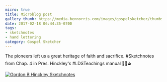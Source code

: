```yaml
---
micro: true
title: Microblog post
gallery_thumb: https://media.bennorris.com/images/gospelsketcher/thumbs/hinckley-teachings-4.jpg
date: 2017-02-18 06:44:35-0700
tags:
- sketchnotes
- hand lettering
category: Gospel Sketcher
---
```


The pioneers left us a great heritage of faith and sacrifice. #Sketchnotes from Chap. 4 in Pres. Hinckley's #LDSTeachings manual ✍🏼⛪️

[![Gordon B Hinckley Sketchnotes](https://media.bennorris.com/images/gospelsketcher/general/hinckley-teachings-4.jpg)](https://media.bennorris.com/images/gospelsketcher/general/hinckley-teachings-4.jpg)
